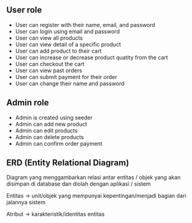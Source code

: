 ## User role
- User can register with their name, email, and password
- User can login using email and password
- User can view all products
- User can view detail of a specific product
- User can add product to their cart
- User can increase or decrease product quatity from the cart
- User can checkout the cart 
- User can view past orders
- User can submit payment for their order
- User can change their name and password

## Admin role
- Admin is created using seeder
- Admin can add new product
- Admin can edit products
- Admin can delete products 
- Admin can confirm order payment

## ERD (Entity Relational Diagram)
Diagram yang menggambarkan relasi antar entitas / objek yang akan disimpan di database dan diolah dengan aplikasi / sistem

Entitas -> unit/objek yang mempunyai kepentingan/menjadi bagian dari jalannya sistem

Atribut -> karakteristik/identitas entitas